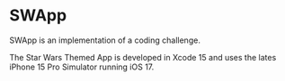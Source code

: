 # SWApp
SWApp is an implementation of a coding challenge.

The Star Wars Themed App is developed in Xcode 15 and uses the lates iPhone 15 Pro Simulator running iOS 17.

